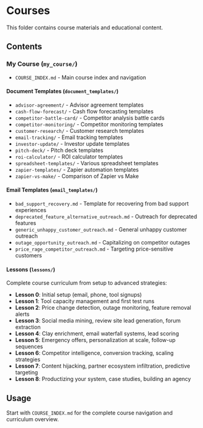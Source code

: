# Courses

This folder contains course materials and educational content.

## Contents

### My Course (`my_course/`)
- `COURSE_INDEX.md` - Main course index and navigation

#### Document Templates (`document_templates/`)
- `advisor-agreement/` - Advisor agreement templates
- `cash-flow-forecast/` - Cash flow forecasting templates
- `competitor-battle-card/` - Competitor analysis battle cards
- `competitor-monitoring/` - Competitor monitoring templates
- `customer-research/` - Customer research templates
- `email-tracking/` - Email tracking templates
- `investor-update/` - Investor update templates
- `pitch-deck/` - Pitch deck templates
- `roi-calculator/` - ROI calculator templates
- `spreadsheet-templates/` - Various spreadsheet templates
- `zapier-templates/` - Zapier automation templates
- `zapier-vs-make/` - Comparison of Zapier vs Make

#### Email Templates (`email_templates/`)
- `bad_support_recovery.md` - Template for recovering from bad support experiences
- `deprecated_feature_alternative_outreach.md` - Outreach for deprecated features
- `generic_unhappy_customer_outreach.md` - General unhappy customer outreach
- `outage_opportunity_outreach.md` - Capitalizing on competitor outages
- `price_rage_competitor_outreach.md` - Targeting price-sensitive customers

#### Lessons (`lessons/`)
Complete course curriculum from setup to advanced strategies:
- **Lesson 0**: Initial setup (email, phone, tool signups)
- **Lesson 1**: Tool capacity management and first test runs
- **Lesson 2**: Price change detection, outage monitoring, feature removal alerts
- **Lesson 3**: Social media mining, review site lead generation, forum extraction
- **Lesson 4**: Clay enrichment, email waterfall systems, lead scoring
- **Lesson 5**: Emergency offers, personalization at scale, follow-up sequences
- **Lesson 6**: Competitor intelligence, conversion tracking, scaling strategies
- **Lesson 7**: Content hijacking, partner ecosystem infiltration, predictive targeting
- **Lesson 8**: Productizing your system, case studies, building an agency

## Usage

Start with `COURSE_INDEX.md` for the complete course navigation and curriculum overview.
